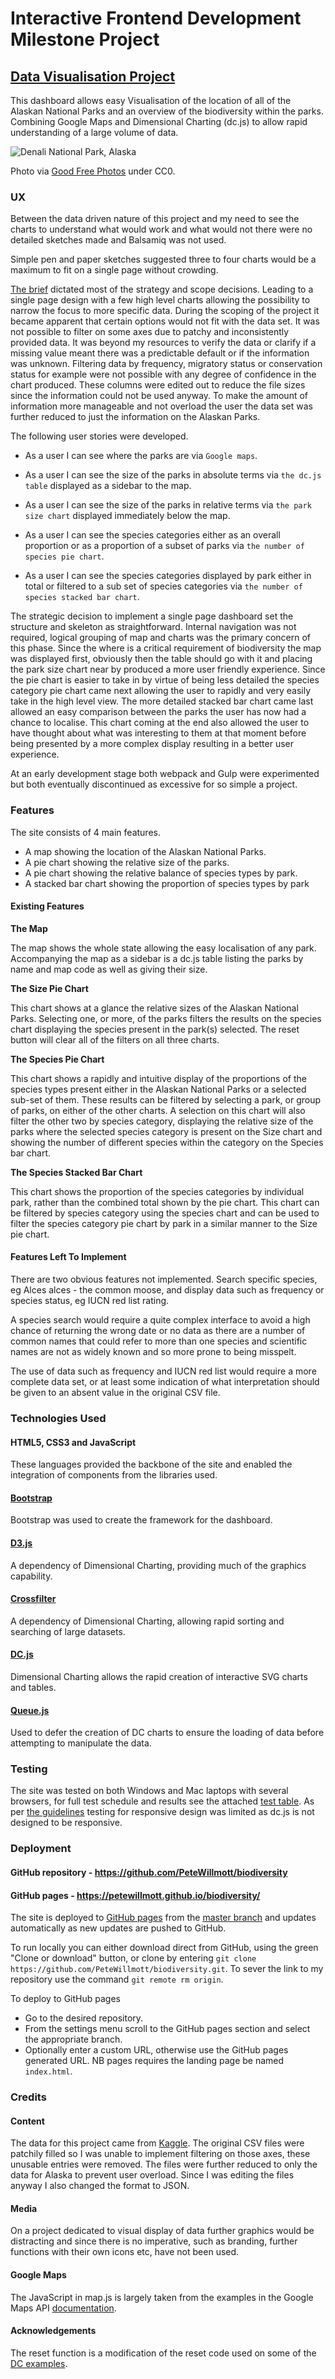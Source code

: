 # Interactive Frontend Development Milestone Project

## [Data Visualisation Project](https://petewillmott.github.io/biodiversity/)

This dashboard allows easy Visualisation of the location of all of the Alaskan National Parks and an overview of the biodiversity within the parks. Combining Google Maps and Dimensional Charting (dc.js) to allow rapid understanding of a large volume of data.

![Denali National Park, Alaska](https://s3.eu-central-1.amazonaws.com/petes-gp-bucket/denali-national-park.jpg)

Photo via [Good Free Photos](https://www.goodfreephotos.com) under CC0.

### UX

Between the data driven nature of this project and my need to see the charts to understand what would work and what would not there were no detailed sketches made and Balsamiq was not used.

Simple pen and paper sketches suggested three to four charts would be a maximum to fit on a single page without crowding.

[The brief](https://s3.eu-central-1.amazonaws.com/petes-gp-bucket/brief.odt) dictated most of the strategy and scope decisions. Leading to a single page design with a few high level charts allowing the possibility to narrow the focus to more specific data. During the scoping of the project it became apparent that certain options would not fit with the data set. It was not possible to filter on some axes due to patchy and inconsistently provided data. It was beyond my resources to verify the data or clarify if a missing value meant there was a predictable default or if the information was unknown. Filtering data by frequency, migratory status or conservation status for example were not possible with any degree of confidence in the chart produced. These columns were edited out to reduce the file sizes since the information could not be used anyway. To make the amount of information more manageable and not overload the user the data set was further reduced to just the information on the Alaskan Parks.

The following user stories were developed.

* As a user I can see where the parks are via `Google maps`.

* As a user I can see the size of the parks in absolute terms via `the dc.js table` displayed as a sidebar to the map.

* As a user I can see the size of the parks in relative terms via `the park size chart` displayed immediately below the map.

* As a user I can see the species categories either as an overall proportion or as a proportion of a subset of parks via `the number of species pie chart`.

* As a user I can see the species categories displayed by park either in total or filtered to a sub set of species categories via `the number of species stacked bar chart`.

The strategic decision to implement a single page dashboard set the structure and skeleton as straightforward. Internal navigation was not required, logical grouping of map and charts was the primary concern of this phase. Since the where is a critical requirement of biodiversity the map was displayed first, obviously then the table should go with it and placing the park size chart near by produced a more user friendly experience. Since the pie chart is easier to take in by virtue of being less detailed the species category pie chart came next allowing the user to rapidly and very easily take in the high level view. The more detailed stacked bar chart came last allowed an easy comparison between the parks the user has now had a chance to localise. This chart coming at the end also allowed the user to have thought about what was interesting to them at that moment before being presented by a more complex display resulting in a better user experience.

At an early development stage both webpack and Gulp were experimented but both eventually discontinued as excessive for so simple a project.

### Features

The site consists of 4 main features.
* A map showing the location of the Alaskan National Parks.
* A pie chart showing the relative size of the parks.
* A pie chart showing the relative balance of species types by park.
* A stacked bar chart showing the proportion of species types by park

#### Existing Features

**The Map**

The map shows the whole state allowing the easy localisation of any park. Accompanying the map as a sidebar is a dc.js table listing the parks by name and map code as well as giving their size.

**The Size Pie Chart**

This chart shows at a glance the relative sizes of the Alaskan National Parks. Selecting one, or more, of the parks filters the results on the species chart displaying the species present in the park(s) selected. The reset button will clear all of the filters on all three charts.

**The Species Pie Chart**

This chart shows a rapidly and intuitive display of the proportions of the species types present either in the Alaskan National Parks or a selected sub-set of them. These results can be filtered by selecting a park, or group of parks, on either of the other charts. A selection on this chart will also filter the other two by species category, displaying the relative size of the parks where the selected species category is present on the Size chart and showing the number of different species within the category on the Species bar chart.

**The Species Stacked Bar Chart**

This chart shows the proportion of the species categories by individual park, rather than the combined total shown by the pie chart. This chart can be filtered by species category using the species chart and can be used to filter the species category pie chart by park in a similar manner to the Size pie chart.


#### Features Left To Implement

There are two obvious features not implemented. Search specific species, eg Alces alces - the common moose, and display data such as frequency or species status, eg IUCN red list rating.

A species search would require a quite complex interface to avoid a high chance of returning the wrong date or no data as there are a number of common names that could refer to more than one species and scientific names are not as widely known and so more prone to being misspelt.

The use of data such as frequency and IUCN red list would require a more complete data set, or at least some indication of what interpretation should be given to an absent value in the original CSV file.

### Technologies Used

#### HTML5, CSS3 and JavaScript

These languages provided the backbone of the site and enabled the integration of components from the libraries used.

#### [Bootstrap](https://getbootstrap.com/docs/3.3/)

Bootstrap was used to create the framework for the dashboard.

#### [D3.js](https://d3js.org/)

A dependency of Dimensional Charting, providing much of the graphics capability.

#### [Crossfilter](https://github.com/square/crossfilter)

A dependency of Dimensional Charting, allowing rapid sorting and searching of large datasets.

#### [DC.js](https://github.com/dc-js/dc.js/wiki)

Dimensional Charting allows the rapid creation of interactive SVG charts and tables.

#### [Queue.js](https://github.com/d3/d3-queue)

Used to defer the creation of DC charts to ensure the loading of data before attempting to manipulate the data.

### Testing

The site was tested on both Windows and Mac laptops with several browsers, for full test schedule and results see the attached [test table](https://s3.eu-central-1.amazonaws.com/petes-gp-bucket/test_schedule.odt). As per [the guidelines](https://s3.eu-central-1.amazonaws.com/petes-gp-bucket/guidelines.odt) testing for responsive design was limited as dc.js is not designed to be responsive.

### Deployment

#### GitHub repository - https://github.com/PeteWillmott/biodiversity
#### GitHub pages - https://petewillmott.github.io/biodiversity/

The site is deployed to [GitHub pages](https://petewillmott.github.io/biodiversity/) from the [master branch](https://github.com/PeteWillmott/biodiversity) and updates automatically as new updates are pushed to GitHub.

To run locally you can either download direct from GitHub, using the green "Clone or download" button, or clone by entering `git clone https://github.com/PeteWillmott/biodiversity.git`. To sever the link to my repository use the command `git remote rm origin`.

To deploy to GitHub pages

* Go to the desired repository.
* From the settings menu scroll to the GitHub pages section and select the appropriate branch.
* Optionally enter a custom URL, otherwise use the GitHub pages generated URL. NB pages requires the landing page be named `index.html`.

### Credits

#### Content

The data for this project came from [Kaggle](https://www.kaggle.com/nationalparkservice/park-biodiversity#species.csv). The original CSV files were patchily filled so I was unable to implement filtering on those axes, these unusable entries were removed. The files were further reduced to only the data for Alaska to prevent user overload. Since I was editing the files anyway I also changed the format to JSON.

#### Media

On a project dedicated to visual display of data further graphics would be distracting and since there is no imperative, such as branding, further functions with their own icons etc, have not been used.

#### Google Maps

The JavaScript in map.js is largely taken from the examples in the Google Maps API [documentation](https://developers.google.com/maps/documentation/javascript/adding-a-google-map).

#### Acknowledgements

The reset function is a modification of the reset code used on some of the [DC examples](https://dc-js.github.io/dc.js/examples/).
